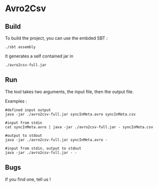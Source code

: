 Avro2Csv 
==

Build
-----

To build the project, you can use the embded SBT :

```
./sbt assembly
```

It generates a self contained jar in 

```
./avro2csv-full.jar
```

Run
----- 

The tool takes two arguments, the input file, then the output file.

Examples : 

```
#defined input output
java -jar ./avro2csv-full.jar syncInMeta.avro syncInMeta.csv

#input from stdin
cat syncInMeta.avro | java -jar ./avro2csv-full.jar - syncInMeta.csv

#output to stdout
java -jar ./avro2csv-full.jar syncInMeta.avro -

#input from stdin, output to stdout
java -jar ./avro2csv-full.jar - -

``` 

Bugs
---- 

If you find one, tell us !

